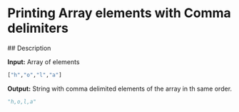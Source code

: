 # Printing Array elements with Comma delimiters

## Description

**Input:** Array of elements

```python
["h","o","l","a"]
```

**Output:** String with comma delimited elements of the array in th same order.

```python
"h,o,l,a"
```